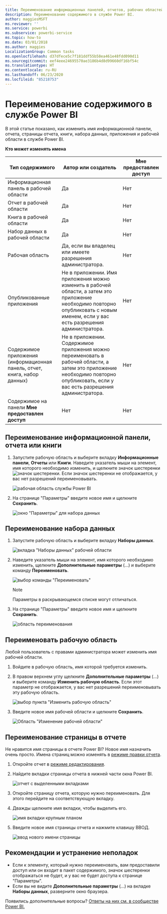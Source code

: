 ```yaml
---
title: Переименование информационных панелей, отчетов, рабочих областей, страниц отчета, наборов данных
description: Переименование содержимого в службе Power BI.
author: maggiesMSFT
ms.reviewer: ''
ms.service: powerbi
ms.subservice: powerbi-service
ms.topic: how-to
ms.date: 03/01/2018
ms.author: maggies
LocalizationGroup: Common tasks
ms.openlocfilehash: d37dfece5c7f181ddf55b58ea461e48fdd090d11
ms.sourcegitcommit: eef4eee24695570ae3186b4d8d99660df16bf54c
ms.translationtype: HT
ms.contentlocale: ru-RU
ms.lasthandoff: 06/23/2020
ms.locfileid: "85218753"
---
```

# <a name="rename-almost-anything-in-power-bi-service"></a>Переименование содержимого в службе Power BI
В этой статье показано, как изменить имя информационной панели, отчета, страницы отчета, книги, набора данных, приложения и рабочей области в службе Power BI.

**Кто может изменять имена**

| Тип содержимого | Автор или создатель | Мне предоставлен доступ |
| --- | --- | --- |
| Информационная панель в рабочей области |Да |Нет |
| Отчет в рабочей области |Да |Нет |
| Книга в рабочей области |Да |Нет |
| Набор данных в рабочей области |Да |Нет |
| Рабочая область |Да, если вы владелец или имеете разрешения администратора. |Нет |
| Опубликованные приложения |Не в приложении. Имя приложения можно изменить в рабочей области, а затем это приложение необходимо повторно опубликовать с новым именем, если у вас есть разрешения администратора. |Нет |
| Содержимое приложения (информационная панель, отчет, книга, набор данных) |Не в приложении. Содержимое приложения можно переименовать в рабочей области, а затем это приложение необходимо повторно опубликовать, если у вас есть разрешения администратора. |Нет |
| Содержимое на панели **Мне предоставлен доступ** |Нет |Нет |

## <a name="rename-a-dashboard-report-or-workbook"></a>Переименование информационной панели, отчета или книги
1. Запустите рабочую область и выберите вкладку **Информационные панели**, **Отчеты** или **Книги**. Наведите указатель мыши на элемент, имя которого необходимо изменить, и щелкните значок шестеренки ![значок шестеренки](media/service-rename/powerbi-cog-icon.png). Если значок шестеренки не отображается, у вас нет разрешений переименовывать.
   
   ![рабочая область службы Power BI](media/service-rename/power-bi-workspace-dashboards.png)
2. На странице "Параметры" введите новое имя и щелкните **Сохранить**.
   
   ![окно "Параметры" для набора данных](media/service-rename/power-bi-rename-dashboard2.png)

## <a name="rename-a-dataset"></a>Переименование набора данных
1. Запустите рабочую область и выберите вкладку **Наборы данных**.
   
   ![вкладка "Наборы данных" рабочей области](media/service-rename/power-bi-ellipses.png)
2. Наведите указатель мыши на элемент, имя которого необходимо изменить, щелкните **Дополнительные параметры** (...) и выберите команду **Переименовать**.  
   
      ![выбор команды "Переименовать"](media/service-rename/power-bi-rename-datasets.png)
   
   > [!NOTE]
   > Параметры в раскрывающемся списке могут отличаться.
   > 
   > 
3. На странице "Параметры" введите новое имя и щелкните **Сохранить**.
   
     ![область переименования](media/service-rename/power-bi-rename.png)

## <a name="rename-a-workspace"></a>Переименовать рабочую область
Любой пользователь с правами администратора может изменить имя рабочей области.

1. Войдите в рабочую область, имя которой требуется изменить.
2. В правом верхнем углу щелкните **Дополнительные параметры** (...) и выберите команду **Изменить рабочую область**. Если этот параметр не отображается, у вас нет разрешений переименовывать эту рабочую область. 
   
    ![выбор пункта "Изменить рабочую область"](media/service-rename/power-bi-edit-workspace.png)
3. Введите новое имя рабочей области и щелкните **Сохранить**.
   
   ![Область "Изменение рабочей области"](media/service-rename/power-bi-workspace-rename.png)

## <a name="rename-a-page-in-a-report"></a>Переименование страницы в отчете
Не нравится имя страницы в отчете Power BI?  Новое имя назначить очень просто. Имена страниц можно изменять в [режиме правки отчета](service-interact-with-a-report-in-editing-view.md).

1. Откройте отчет в [режиме редактирования](../consumer/end-user-reading-view.md).
2. Найдите вкладки страницы отчета в нижней части окна Power BI.
   
    ![отчет с выделенными вкладками](media/service-rename/report-page-tabs-new.png)
3. Откройте страницу отчета, которую нужно переименовать. Для этого перейдите на соответствующую вкладку.
4. Дважды щелкните имя вкладки, чтобы выделить его.  
   
    ![имя вкладки крупным планом](media/service-rename/hilite-tab.png)
5. Введите новое имя страницы отчета и нажмите клавишу ВВОД.
   
    ![ввод нового имени страницы](media/service-rename/new-name.png)

## <a name="considerations-and-troubleshooting"></a>Рекомендации и устранение неполадок
* Если к элементу, который нужно переименовать, вам предоставили доступ или он входит в пакет содержимого, значок шестеренки отображаться не будет, и у вас не будет доступа к странице "Параметры".
* Если вы не видите **Дополнительные параметры** (...) на вкладке **Наборы данных**, разверните окно браузера.

Появились дополнительные вопросы? [Ответы на них см. в сообществе Power BI.](https://community.powerbi.com/)
